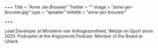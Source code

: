 +++
Title = "Anne Jan Brouwer"
Twitter = ""
image = "anne-jan-brouwer.jpg"
type = "speaker"
linktitle = "anne-jan-brouwer"

+++

Lead Developer at Ministerie van Volksgezondheid, Welzijn en Sport since 2020. Podcaster at the Angrynerds Podcast. Member of the Board at IJhack.